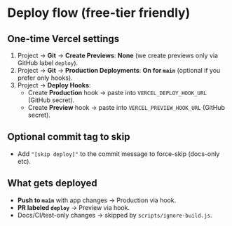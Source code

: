 # Deploy flow (free-tier friendly)

## One-time Vercel settings
1. Project → **Git** → **Create Previews**: **None** (we create previews only via GitHub label `deploy`).
2. Project → **Git** → **Production Deployments**: **On for `main`** (optional if you prefer only hooks).
3. Project → **Deploy Hooks**:
   - Create **Production** hook → paste into `VERCEL_DEPLOY_HOOK_URL` (GitHub secret).
   - Create **Preview** hook → paste into `VERCEL_PREVIEW_HOOK_URL` (GitHub secret).

## Optional commit tag to skip
- Add `"[skip deploy]"` to the commit message to force-skip (docs-only etc).

## What gets deployed
- **Push to `main`** with app changes → Production via hook.
- **PR labeled `deploy`** → Preview via hook.
- Docs/CI/test-only changes → skipped by `scripts/ignore-build.js`.
